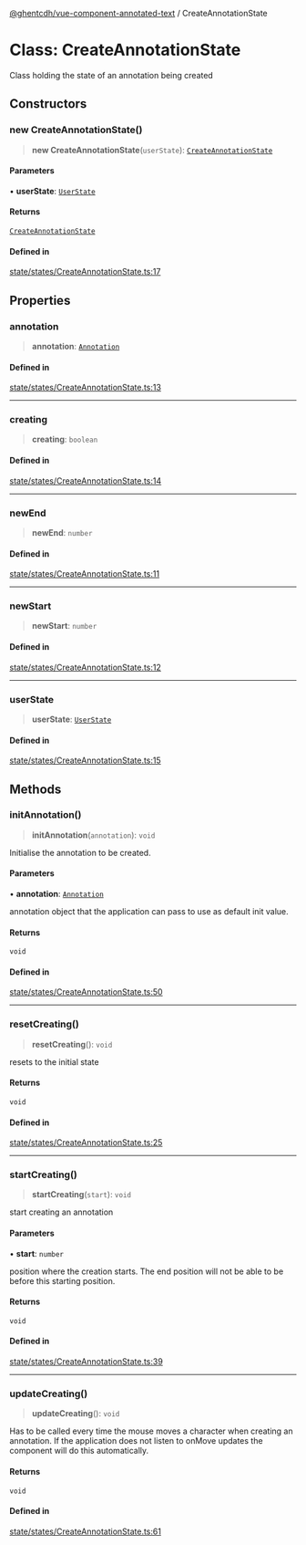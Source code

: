 [@ghentcdh/vue-component-annotated-text](../globals.md) / CreateAnnotationState

# Class: CreateAnnotationState

Class holding the state of an annotation being created

## Constructors

### new CreateAnnotationState()

> **new CreateAnnotationState**(`userState`): [`CreateAnnotationState`](CreateAnnotationState.md)

#### Parameters

• **userState**: [`UserState`](UserState.md)

#### Returns

[`CreateAnnotationState`](CreateAnnotationState.md)

#### Defined in

[state/states/CreateAnnotationState.ts:17](https://github.com/GhentCDH/vue_component_annotated_text/blob/1a1305298088f2a8b844c3bc4c9169f47cb7de8b/src/state/states/CreateAnnotationState.ts#L17)

## Properties

### annotation

> **annotation**: [`Annotation`](../interfaces/Annotation.md)

#### Defined in

[state/states/CreateAnnotationState.ts:13](https://github.com/GhentCDH/vue_component_annotated_text/blob/1a1305298088f2a8b844c3bc4c9169f47cb7de8b/src/state/states/CreateAnnotationState.ts#L13)

***

### creating

> **creating**: `boolean`

#### Defined in

[state/states/CreateAnnotationState.ts:14](https://github.com/GhentCDH/vue_component_annotated_text/blob/1a1305298088f2a8b844c3bc4c9169f47cb7de8b/src/state/states/CreateAnnotationState.ts#L14)

***

### newEnd

> **newEnd**: `number`

#### Defined in

[state/states/CreateAnnotationState.ts:11](https://github.com/GhentCDH/vue_component_annotated_text/blob/1a1305298088f2a8b844c3bc4c9169f47cb7de8b/src/state/states/CreateAnnotationState.ts#L11)

***

### newStart

> **newStart**: `number`

#### Defined in

[state/states/CreateAnnotationState.ts:12](https://github.com/GhentCDH/vue_component_annotated_text/blob/1a1305298088f2a8b844c3bc4c9169f47cb7de8b/src/state/states/CreateAnnotationState.ts#L12)

***

### userState

> **userState**: [`UserState`](UserState.md)

#### Defined in

[state/states/CreateAnnotationState.ts:15](https://github.com/GhentCDH/vue_component_annotated_text/blob/1a1305298088f2a8b844c3bc4c9169f47cb7de8b/src/state/states/CreateAnnotationState.ts#L15)

## Methods

### initAnnotation()

> **initAnnotation**(`annotation`): `void`

Initialise the annotation to be created.

#### Parameters

• **annotation**: [`Annotation`](../interfaces/Annotation.md)

annotation object that the application can pass to use
as default init value.

#### Returns

`void`

#### Defined in

[state/states/CreateAnnotationState.ts:50](https://github.com/GhentCDH/vue_component_annotated_text/blob/1a1305298088f2a8b844c3bc4c9169f47cb7de8b/src/state/states/CreateAnnotationState.ts#L50)

***

### resetCreating()

> **resetCreating**(): `void`

resets to the initial state

#### Returns

`void`

#### Defined in

[state/states/CreateAnnotationState.ts:25](https://github.com/GhentCDH/vue_component_annotated_text/blob/1a1305298088f2a8b844c3bc4c9169f47cb7de8b/src/state/states/CreateAnnotationState.ts#L25)

***

### startCreating()

> **startCreating**(`start`): `void`

start creating an annotation

#### Parameters

• **start**: `number`

position where the creation starts. The end position will not
be able to be before this starting position.

#### Returns

`void`

#### Defined in

[state/states/CreateAnnotationState.ts:39](https://github.com/GhentCDH/vue_component_annotated_text/blob/1a1305298088f2a8b844c3bc4c9169f47cb7de8b/src/state/states/CreateAnnotationState.ts#L39)

***

### updateCreating()

> **updateCreating**(): `void`

Has to be called every time the mouse moves a character when creating an
annotation. If the application does not listen to onMove updates the
component will do this automatically.

#### Returns

`void`

#### Defined in

[state/states/CreateAnnotationState.ts:61](https://github.com/GhentCDH/vue_component_annotated_text/blob/1a1305298088f2a8b844c3bc4c9169f47cb7de8b/src/state/states/CreateAnnotationState.ts#L61)
